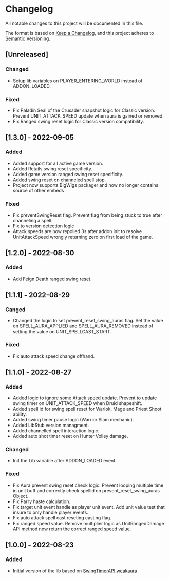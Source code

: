 # Changelog
All notable changes to this project will be documented in this file.

The format is based on [Keep a Changelog](https://keepachangelog.com/en/1.0.0/),
and this project adheres to [Semantic Versioning](https://semver.org/spec/v2.0.0.html).

## [Unreleased]

### Changed
- Setup lib variables on PLAYER_ENTERING_WORLD instead of ADDON_LOADED.

### Fixed
- Fix Paladin Seal of the Crusader snapshot logic for Classic version. Prevent UNIT_ATTACK_SPEED update when aura is gained or removed.
- Fix Ranged swing reset logic for Classic version compatibility.

## [1.3.0] - 2022-09-05

### Added
- Added support for all active game version.
- Added Retails swing reset specificity.
- Added game version ranged swing reset specificity.
- Added swing reset on channeled spell stop.
- Project now supports BigWigs packager and now no longer contains source of other embeds

### Fixed
- Fix preventSwingReset flag. Prevent flag from being stuck to true after channeling a spell.
- Fix to version detection logic
- Attack speeds are now repolled 3s after addon init to resolve UnitAttackSpeed wrongly returning zero on first load of the game.

## [1.2.0] - 2022-08-30

### Added
- Add Feign Death ranged swing reset.

## [1.1.1] - 2022-08-29

### Canged
- Changed the logic to set prevent_reset_swing_auras flag. Set the value on SPELL_AURA_APPLIED and SPELL_AURA_REMOVED instead of setting the value on UNIT_SPELLCAST_START.

### Fixed
- Fix auto attack speed change offhand.

## [1.1.0] - 2022-08-27

### Added
- Added logic to ignore some Attack speed update. Prevent to update swing timer on UNIT_ATTACK_SPEED when Druid shapeshift.
- Added spell id for swing spell reset for Warlok, Mage and Priest Shoot ability.
- Added swing timer pause logic (Warrior Slam mechanic).
- Added LibStub version managment.
- Added channelled spell interaction logic.
- Added auto shot timer reset on Hunter Volley damage.

### Changed
- Init the Lib variable after ADDON_LOADED event.

### Fixed
- Fix Aura prevent swing reset check logic. Prevent looping multiple time in unit buff and correctly check spellId on prevent_reset_swing_auras Object.
- Fix Parry haste calculation.
- Fix target unit event handle as player unit event. Add unit value test that insure to only handle player events.
- Fix auto attack spell cast reseting casting flag.
- Fix ranged speed value. Remove multiplier logic as UnitRangedDamage API method now return the correct ranged speed value.

## [1.0.0] - 2022-08-23

### Added
- Initial version of the lib based on [SwingTimerAPI weakaura](https://wago.io/mfxY37Jl9)
